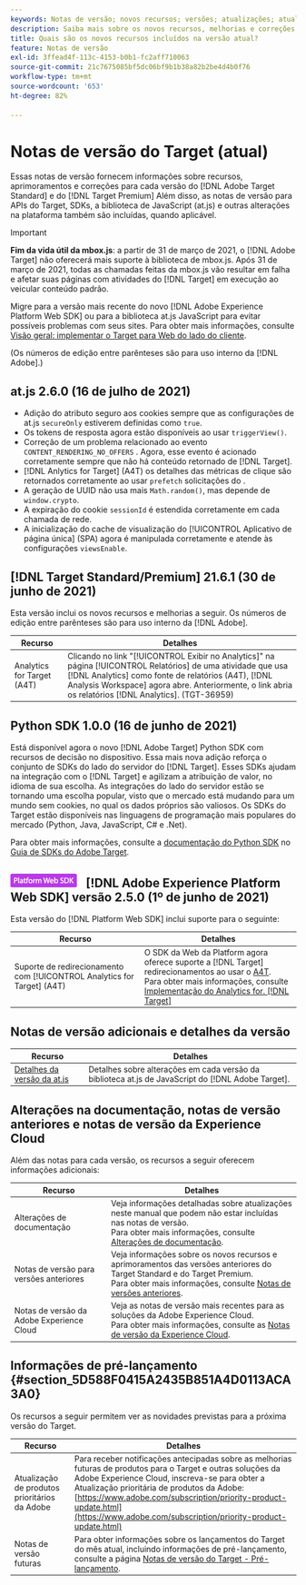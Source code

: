 ```yaml
---
keywords: Notas de versão; novos recursos; versões; atualizações; atualização; versão; aprimoramento; aprimoramentos; correções; correções de bugs; atualizações
description: Saiba mais sobre os novos recursos, melhorias e correções incluídos na versão atual do  [!DNL Adobe Target], incluindo SDKs, APIs e bibliotecas JavaScript.
title: Quais são os novos recursos incluídos na versão atual?
feature: Notas de versão
exl-id: 3ffead4f-113c-4153-b0b1-fc2aff710063
source-git-commit: 21c7675085bf5dc06bf9b1b38a82b2be4d4b0f76
workflow-type: tm+mt
source-wordcount: '653'
ht-degree: 82%

---
```


# Notas de versão do Target (atual)

Essas notas de versão fornecem informações sobre recursos, aprimoramentos e correções para cada versão do [!DNL Adobe Target Standard] e do [!DNL Target Premium] Além disso, as notas de versão para APIs do Target, SDKs, a biblioteca de JavaScript (at.js) e outras alterações na plataforma também são incluídas, quando aplicável.

>[!IMPORTANT]
>
>**Fim da vida útil da mbox.js**: a partir de 31 de março de 2021, o [!DNL Adobe Target] não oferecerá mais suporte à biblioteca de mbox.js. Após 31 de março de 2021, todas as chamadas feitas da mbox.js vão resultar em falha e afetar suas páginas com atividades do [!DNL Target] em execução ao veicular conteúdo padrão.
>
>Migre para a versão mais recente do novo [!DNL Adobe Experience Platform Web SDK] ou para a biblioteca at.js JavaScript para evitar possíveis problemas com seus sites. Para obter mais informações, consulte [Visão geral: implementar o Target para Web do lado do cliente](/help/c-implementing-target/c-implementing-target-for-client-side-web/implement-target-for-client-side-web.md).

(Os números de edição entre parênteses são para uso interno da [!DNL Adobe].)

## at.js 2.6.0 (16 de julho de 2021)

* Adição do atributo seguro aos cookies sempre que as configurações de at.js `secureOnly` estiverem definidas como `true`.
* Os tokens de resposta agora estão disponíveis ao usar `triggerView()`.
* Correção de um problema relacionado ao evento `CONTENT_RENDERING_NO_OFFERS` . Agora, esse evento é acionado corretamente sempre que não há conteúdo retornado de [!DNL Target].
* [!DNL Anlytics for Target] (A4T) os detalhes das métricas de clique são retornados corretamente ao usar  `prefetch` solicitações do .
* A geração de UUID não usa mais `Math.random()`, mas depende de `window.crypto`.
* A expiração do cookie `sessionId` é estendida corretamente em cada chamada de rede.
* A inicialização do cache de visualização do [!UICONTROL Aplicativo de página única] (SPA) agora é manipulada corretamente e atende às configurações `viewsEnable`.

## [!DNL Target Standard/Premium] 21.6.1 (30 de junho de 2021)

Esta versão inclui os novos recursos e melhorias a seguir. Os números de edição entre parênteses são para uso interno da [!DNL Adobe].

| Recurso | Detalhes |
| --- | --- |
| Analytics for Target (A4T) | Clicando no link &quot;[!UICONTROL Exibir no Analytics]&quot; na página [!UICONTROL Relatórios] de uma atividade que usa [!DNL Analytics] como fonte de relatórios (A4T), [!DNL Analysis Workspace] agora abre. Anteriormente, o link abria os relatórios [!DNL Analytics]. (TGT-36959) |

## Python SDK 1.0.0 (16 de junho de 2021)

Está disponível agora o novo [!DNL Adobe Target] Python SDK com recursos de decisão no dispositivo. Essa mais nova adição reforça o conjunto de SDKs do lado do servidor do [!DNL Target]. Esses SDKs ajudam na integração com o [!DNL Target] e agilizam a atribuição de valor, no idioma de sua escolha. As integrações do lado do servidor estão se tornando uma escolha popular, visto que o mercado está mudando para um mundo sem cookies, no qual os dados próprios são valiosos. Os SDKs do Target estão disponíveis nas linguagens de programação mais populares do mercado (Python, Java, JavaScript, C# e .Net).

Para obter mais informações, consulte a [documentação do Python SDK](https://adobetarget-sdks.gitbook.io/docs/sdk-reference-guides/python-sdk) no [Guia de SDKs do Adobe Target](https://adobetarget-sdks.gitbook.io/docs/).

## ![Selo do SDK da Web da Adobe Experience Platform](/help/assets/platform.png) [!DNL Adobe Experience Platform Web SDK] versão 2.5.0 (1º de junho de 2021)

Esta versão do [!DNL Platform Web SDK] inclui suporte para o seguinte:

| Recurso | Detalhes |
| --- | --- |
| Suporte de redirecionamento com [!UICONTROL Analytics for Target] (A4T) | O SDK da Web da Platform agora oferece suporte a [!DNL Target] redirecionamentos ao usar o [A4T](/help/c-integrating-target-with-mac/a4t/a4t.md).<br>Para obter mais informações, consulte [Implementação do Analytics for. [!DNL Target] ](/help/c-integrating-target-with-mac/a4t/a4timplementation.md) |

## Notas de versão adicionais e detalhes da versão

| Recurso | Detalhes |
|--- |--- |
| [Detalhes da versão da at.js](/help/c-implementing-target/c-implementing-target-for-client-side-web/target-atjs-versions.md) | Detalhes sobre alterações em cada versão da biblioteca at.js de JavaScript do [!DNL Adobe Target]. |

## Alterações na documentação, notas de versão anteriores e notas de versão da Experience Cloud

Além das notas para cada versão, os recursos a seguir oferecem informações adicionais:

| Recurso | Detalhes |
|--- |--- |
| Alterações de documentação | Veja informações detalhadas sobre atualizações neste manual que podem não estar incluídas nas notas de versão.<br>Para obter mais informações, consulte [Alterações de documentação](/help/r-release-notes/doc-change.md#reference_366123CF00994BACBBF9BBDF2C4D840C). |
| Notas de versão para versões anteriores | Veja informações sobre os novos recursos e aprimoramentos das versões anteriores do Target Standard e do Target Premium.<br>Para obter mais informações, consulte [Notas de versões anteriores](/help/r-release-notes/release-notes-for-previous-releases.md). |
| Notas de versão da Adobe Experience Cloud | Veja as notas de versão mais recentes para as soluções da Adobe Experience Cloud.<br>Para obter mais informações, consulte as [Notas de versão da Experience Cloud](https://experienceleague.adobe.com/docs/release-notes/experience-cloud/current.html?lang=pt-BR). |

## Informações de pré-lançamento {#section_5D588F0415A2435B851A4D0113ACA3A0}

Os recursos a seguir permitem ver as novidades previstas para a próxima versão do Target.

| Recurso | Detalhes |
|--- |--- |
| Atualização de produtos prioritários da Adobe | Para receber notificações antecipadas sobre as melhorias futuras de produtos para o Target e outras soluções da Adobe Experience Cloud, inscreva-se para obter a Atualização prioritária de produtos da Adobe:<br>[https://www.adobe.com/subscription/priority-product-update.html](https://www.adobe.com/subscription/priority-product-update.html) |
| Notas de versão futuras | Para obter informações sobre os lançamentos do Target do mês atual, incluindo informações de pré-lançamento, consulte a página [Notas de versão do Target - Pré-lançamento](/help/r-release-notes/target-release-notes.md). |
